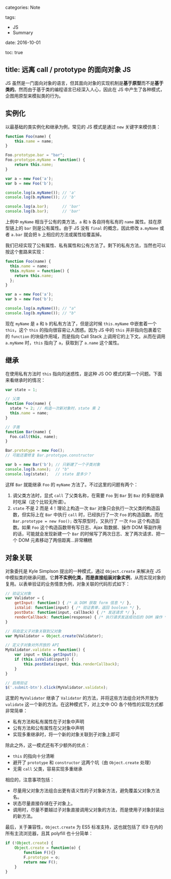 categories: Note

tags:

- JS
- Summary

date:  2016-10-01

toc: true

title: 远离 call / prototype 的面向对象 JS 
---

JS 虽然是一门面向对象的语言，但其面向对象的实现机制是**基于原型**而不是**基于类的**。然而由于基于类的编程语言已经深入人心，因此在 JS 中产生了各种模式，企图用原型来模拟类的行为。

<!--more-->

## 实例化
以最基础的类实例化和继承为例，常见的 JS 模式是通过 `new` 关键字来模仿类：

``` js
function Foo(name) {
    this.name = name;
}

Foo.prototype.bar = "bar";
Foo.prototype.myName = function() {
    return this.name;
}

var a = new Foo('a');
var b = new Foo('b');

console.log(a.myName()); // 'a'
console.log(b.myName()); // 'b'

console.log(a.bar);      // 'bar'
console.log(b.bar);      // 'bar'
```

上例中 `myName` 相当于公有的类方法，`a` 和 `b` 各自持有私有的 `name` 属性。挂在原型链上的 `bar` 则是公有属性。由于 JS 没有 `final` 的概念，因此修改 `a.myName` 或者 `a.bar` 就会把 `b` 上相应的方法或属性给覆盖掉。

我们已经实现了公有属性、私有属性和公有方法了。剩下的私有方法，当然也可以按这个套路来实现：

``` js
function Foo(name) {
  this.name = name;
  this.myName = function() {
    return this.name;
  };
}

var a = new Foo('a');
var b = new Foo('b');

console.log(a.myName()); // "a"
console.log(b.myName()); // "b"
```

现在 `myName` 是 `a` 和 `b` 的私有方法了，但是这时候 `this.myName` 中嵌套着一个 `this`，这个 `this` 的指向很容易让人困惑。因为 JS 中的 `this` 并非指向包裹着它的 `function` 的块级作用域，而是指向 Call Stack 上调用它的上下文。从而在调用 `a.myName` 时，`this` 指向了 `a`，获取到了 `a.name` 这个属性。


## 继承
在使用私有方法时 `this` 指向的迷惑性，是这种 JS OO 模式的第一个问题。下面来看继承时的情况：

``` js
var state = 1;

// 父类
function Foo(name) {
  state *= 2; // 构造一次新对象时，state 乘 2
  this.name = name;
}

// 子类
function Bar(name) {
  Foo.call(this, name);
}

Bar.prototype = new Foo();
// 可能还要修复 Bar.prototype.constructor

var b = new Bar('b'); // 只新建了一个子类对象
console.log(b.name);  // "b"
console.log(state);   // state 是多少？
```

这样 `Bar` 就能继承 `Foo` 的 `myName` 方法了。不过这里的问题有两个：

1. 调父类方法时，显式 `call` 了父类名称，在需要 `Foo` 到 `Bar` 到 `Baz` 的多层继承时吃屎（这个比较无所谓）。
2. `state` 不是 2 而是 4！理论上构造一次 `Bar` 对象只会执行一次父类的构造函数，但实际上在 `Bar` 中执行 `call` 时，已经执行了一次 `Foo` 的构造函数。而在 `Bar.prototype = new Foo();` 改写原型时，又执行了 一次 `Foo` 这个构造函数。如果 `Foo` 这个构造函数带有写日志、Ajax 取数据、操作 DOM 等副作用的话，可能就会发现新建一个 `Bar` 的时候写了两次日志、发了两次请求、把一个 DOM 元素移动了两倍距离…非常糟糕


## 对象关联
对象委托是 Kyle Simplson 提出的一种模式，通过 `Object.create` 来解决在 JS 中模拟类的继承问题。它**并不实例化类，而是直接组装对象实例**，从而实现对象的复用。以表单验证的业务情景为例，对象关联的代码形式如下：

``` js
// 验证父对象
var Validator = {
    getInput: function() { /* 从 DOM 获取 form 信息 */ },
    isValid: function(input) { /* 验证表单，返回 boolean */ },
    postData: function(input, callback) { /* 发送请求 */ },
    renderCallback: function(response) { /* 执行请求发送成功后的 DOM 操作 */ }
}

// 将自定义子对象关联到父对象
var MyValidator = Object.create(Validator);

// 定义子对象对外开放的 API
MyValidator.validate = function() {
    var input = this.getInput();
    if (this.isValid(input)) {
        this.postData(input, this.renderCallback);
    }
}

// 启用验证
$('.submit-btn').click(MyValidator.validate);
```

这里的 `MyValidator` 继承了 `Validator` 的方法，并将这些方法组合对外开放为 `validate` 这一个新的方法。在这种模式下，对上文中 OO 各个特性的实现方式都非常简单：

* 私有方法和私有属性在子对象中声明
* 公有方法和公有属性在父对象中声明
* 实现多重继承时，将一个新的对象关联到子对象上即可

除此之外，这一模式还有不少额外的优点：

* `this` 的指向十分清晰
* 避开了 `prototype` 和 `constructor` 这两个坑（由 `Object.create` 处理）
* 无需 `call` 父类，容易实现多重继承

相应的，注意事项包括：

* 尽量用父对象方法组合出更有语义性的子对象新方法，避免覆盖父对象方法名。
* 状态尽量直接存储在子对象上。
* 调用时，尽量不要越过子对象直接调用父对象的方法，而是使用子对象封装出的新方法。

最后，关于兼容性，`Object.create` 为 ES5 标准支持，这也就包括了 IE9 在内的所有主流浏览器，且其 polyfill 也十分简单：

``` js
if (!Object.create) {
    Object.create = function(o) {
        function F(){}
        F.prototype = o;
        return new F();
    }
}
```
